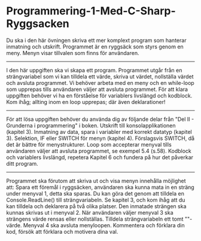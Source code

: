# Programmering-1-Med-C-Sharp-Ryggsacken
Du ska i den här övningen skriva ett mer komplext program som hanterar inmatning och utskrift. Programmet är en ryggsäck som styrs genom en meny. Menyn visar tillvalen som finns för användaren.

----------------------------------------------------------
I den här uppgiften ska vi skapa ett program.
Programmet utgår från en strängvariabel som vi kan tilldela ett värde, skriva ut värdet, nollställa värdet och avsluta programmet.
Vi behöver arbeta med en meny och en while-loop som upprepas tills användaren väljer att avsluta programmet.
För att klara uppgiften behöver vi ha en förståelse för variablers livslängd och kodblock.
Kom ihåg; allting inom en loop upprepas; där även deklarationer!

----------------------------------------------------------
För att lösa uppgiften behöver du använda dig av följande delar från "Del II - Grunderna i programmering" i boken.
Utskrift till konsolapplikationen (kapitel 3).
Inmatning av data, spara i variabler med korrekt datatyp (kapitel 3).
Selektion, IF eller SWITCH för menyn (kapitel 4). Förslagsvis SWITCH, då det är bättre för menystrukturer.
Loop som accepterar menyval tills användaren väljer att avsluta programmet, se exempel 5.4 (s.58).
Kodblock och variablers livslängd, repetera Kapitel 6 och fundera på hur det påverkar ditt program.

------------------------------------------------------------
Programmet ska förutom att skriva ut och visa menyn innehålla möjlighet att:
Spara ett föremål i ryggsäcken, användaren ska kunna mata in en sträng under menyval 1, detta ska sparas. Du kan göra det genom att tilldela en Console.ReadLine() till strängvariabeln. Se kapitel 3, och kom ihåg att du kan tilldela och deklarera på två olika platser.
Den inmatade strängen ska kunnas skrivas ut i menyval 2.
När användaren väljer menyval 3 ska strängens värde rensas eller nollställas. Tilldela strängvariabeln ett tomt ""-värde.
Menyval 4 ska avsluta menyloopen.
Kommentera och förklara din kod, försök att förklara och motivera dina val.
